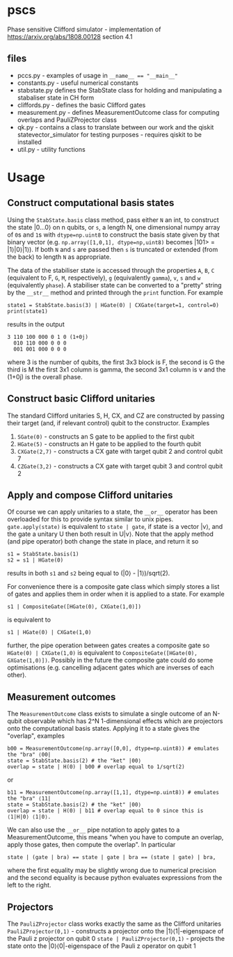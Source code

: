 # pscs
Phase sensitive Clifford simulator - implementation of https://arxiv.org/abs/1808.00128 section 4.1

## files
* pccs.py - examples of usage in `__name__ == "__main__"`
* constants.py - useful numerical constants
* stabstate.py defines the StabState class for holding and manipulating a stabaliser state in CH form
* cliffords.py - defines the basic Clifford gates
* measurement.py - defines MeasurementOutcome class for computing overlaps and PauliZProjector class
* qk.py - contains a class to translate between our work and the qiskit statevector_simulator for testing purposes - requires qiskit to be installed
* util.py - utility functions

# Usage
## Construct computational basis states

Using the `StabState.basis` class method, pass either `N` an int, to construct the state |0...0⟩ on n qubits, or `s`, a length N, one dimensional numpy array of `0`s and `1`s with `dtype=np.uint8` to construct the basis state given by that binary vector (e.g. `np.array([1,0,1], dtype=np,uint8)` becomes |101> = |1⟩|0⟩|1⟩). If both `N` and `s` are passed then `s` is truncated or extended (from the back) to length `N` as appropriate.

The data of the stabiliser state is accessed through the properties `A`, `B`, `C` (equivalent to F, `G`, `M`, respectively), `g` (equivalently `gamma`), `v`, `s` and `w` (equivalently `phase`). A stabiliser state can be converted to a "pretty" string by the `__str__` method and printed through the `print` function. For example
```
state1 = StabState.basis(3) | HGate(0) | CXGate(target=1, control=0)
print(state1)
```
results in the output

    3 110 100 000 0 1 0 (1+0j)
      010 110 000 0 0 0
      001 001 000 0 0 0

where 3 is the number of qubits, the first 3x3 block is F, the second is G the third is M the first 3x1 column is gamma, the second 3x1 column is v and the (1+0j) is the overall phase.


## Construct basic Clifford unitaries

The standard Clifford unitaries S, H, CX, and CZ are constructed by passing their target (and, if relevant control) qubit to the constructor. Examples
1. `SGate(0)` - constructs an S gate to be applied to the first qubit
1. `HGate(5)` - constructs an H gate to be applied to the fourth qubit
1. `CXGate(2,7)` - constructs a CX gate with target qubit 2 and control qubit 7
1. `CZGate(3,2)` - constructs a CX gate with target qubit 3 and control qubit 2

## Apply and compose Clifford unitaries

Of course we can apply unitaries to a state, the `__or__` operator has been overloaded for this to provide syntax similar to unix pipes. `gate.apply(state)` is equivalent to `state | gate`, if state is a vector |v⟩, and the gate a unitary U then both result in U|v⟩. Note that the apply method (and pipe operator) both change the state in place, and return it so
```
s1 = StabState.basis(1)
s2 = s1 | HGate(0)
```
results in both `s1` and `s2` being equal to (|0⟩ - |1⟩)/sqrt(2).

For convenience there is a composite gate class which simply stores a list of gates and applies them in order when it is applied to a state. For example
```
s1 | CompositeGate([HGate(0), CXGate(1,0)])
```
is equivalent to
```
s1 | HGate(0) | CXGate(1,0)
```
further, the pipe operation between gates creates a composite gate so `HGate(0) | CXGate(1,0)` is equivalent to  `CompositeGate([HGate(0), GXGate(1,0)])`. Possibly in the future the composite gate could do some optimisations (e.g. cancelling adjacent gates which are inverses of each other).

## Measurement outcomes

The `MeasurementOutcome` class exists to simulate a single outcome of an N-qubit observable which has 2^N 1-dimensional effects which are projectors onto the computational basis states. Applying it to a state gives the "overlap", examples
```
b00 = MeasurementOutcome(np.array([0,0], dtype=np.uint8)) # emulates the "bra" ⟨00|
state = StabState.basis(2) # the "ket" |00⟩
overlap = state | H(0) | b00 # overlap equal to 1/sqrt(2)
```
or
```
b11 = MeasurementOutcome(np.array([1,1], dtype=np.uint8)) # emulates the "bra" ⟨11|
state = StabState.basis(2) # the "ket" |00⟩
overlap = state | H(0) | b11 # overlap equal to 0 since this is ⟨1|H|0⟩ ⟨1|0⟩.
```
We can also use the `__or__` pipe notation to apply gates to a MeasurementOutcome, this means "when you have to compute an overlap, apply those gates, then compute the overlap". In particular
```
state | (gate | bra) == state | gate | bra == (state | gate) | bra,
```
where the first equality may be slightly wrong due to numerical precision and the second equality is because python evaluates expressions from the left to the right.

## Projectors
The `PauliZProjector` class works exactly the same as the Clifford unitaries
`PauliZProjector(0,1)` - constructs a projector onto the |1⟩⟨1|-eigenspace of the Pauli z projector on qubit 0
`state | PauliZProjector(0,1)` - projects the state onto the |0⟩⟨0|-eigenspace of the Pauli z operator on qubit 1
